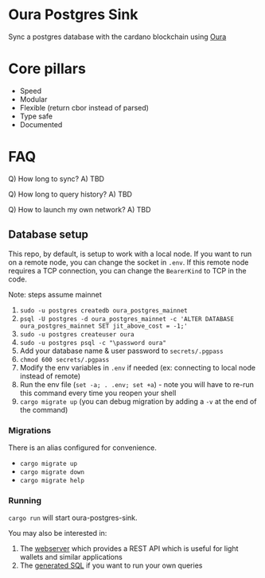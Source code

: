 # Oura Postgres Sink

Sync a postgres database with the cardano blockchain using [Oura](https://github.com/txpipe/oura)

# Core pillars

- Speed
- Modular
- Flexible (return cbor instead of parsed)
- Type safe
- Documented

# FAQ

Q) How long to sync?
A) TBD

Q) How long to query history?
A) TBD

Q) How to launch my own network?
A) TBD

## Database setup

This repo, by default, is setup to work with a local node. If you want to run on a remote node, you can change the socket in `.env`. If this remote node requires a TCP connection, you can change the `BearerKind` to TCP in the code.

Note: steps assume mainnet

1. `sudo -u postgres createdb oura_postgres_mainnet`
1. `psql -U postgres -d oura_postgres_mainnet -c 'ALTER DATABASE oura_postgres_mainnet SET jit_above_cost = -1;'`
1. `sudo -u postgres createuser oura`
1. `sudo -u postgres psql -c "\password oura"`
1. Add your database name & user password to `secrets/.pgpass`
1. `chmod 600 secrets/.pgpass`
1. Modify the env variables in `.env` if needed (ex: connecting to local node instead of remote)
1. Run the env file (`set -a; . .env; set +a`) - note you will have to re-run this command every time you reopen your shell
1. `cargo migrate up` (you can debug migration by adding a `-v` at the end of the command)

### Migrations

There is an alias configured for convenience.

- `cargo migrate up`
- `cargo migrate down`
- `cargo migrate help`

### Running

`cargo run` will start oura-postgres-sink.

You may also be interested in:

1. The [webserver](./webserver/) which provides a REST API which is useful for light wallets and similar applications
2. The [generated SQL](./webserver/bin/schema.sql) if you want to run your own queries
